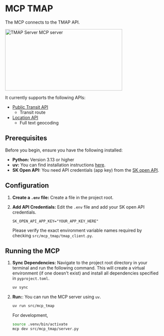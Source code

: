 # MCP TMAP

The MCP connects to the TMAP API.

<a href="https://glama.ai/mcp/servers/@yunkee-lee/mcp-tmap">
  <img width="380" height="200" src="https://glama.ai/mcp/servers/@yunkee-lee/mcp-tmap/badge" alt="TMAP Server MCP server" />
</a>

It currently supports the following APIs:
* [Public Transit API](https://openapi.sk.com/products/detail?svcSeq=59&menuSeq=394)
  * Transit route
* [Location API](https://openapi.sk.com/products/detail?svcSeq=4&menuSeq=10)
  * Full text geocoding

## Prerequisites

Before you begin, ensure you have the following installed:

* **Python:** Version 3.13 or higher
* **uv:** You can find installation instructions [here](https://github.com/astral-sh/uv).
* **SK Open API:** You need API credentials (app key) from the [SK open API](https://openapi.sk.com/).

## Configuration

1. **Create a `.env` file:**  Create a file in the project root.

2. **Add API Credentials:** Edit the `.env` file and add your SK open API credentials.
    ```.env
    SK_OPEN_API_APP_KEY="YOUR_APP_KEY_HERE"
    ```
    Please verify the exact environment variable names required by checking `src/mcp_tmap/tmap_client.py`.

## Running the MCP

1. **Sync Dependencies:** Navigate to the project root directory in your terminal and run the following command. This will create a virtual environment (if one doesn't exist) and install all dependencies specified in `pyproject.toml`.
    ```bash
    uv sync
    ```

2. **Run:**: You can run the MCP server using `uv`.
    ```bash
    uv run src/mcp_tmap
    ```

    For development,
    ```bash
    source .venv/bin/activate
    mcp dev src/mcp_tmap/server.py
    ```